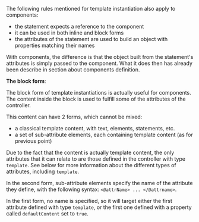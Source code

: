 The following rules mentioned for template instantiation also apply to components:

* the statement expects a reference to the component
* it can be used in both inline and block forms
* the attributes of the statement are used to build an object with properties matching their names

With components, the difference is that the object built from the statement's attributes is simply passed to the component. What it does then has already been describe in section about components definition.

__The block form__:

The block form of template instantiations is actually useful for components. The content inside the block is used to fulfill some of the attributes of the controller.

This content can have 2 forms, which cannot be mixed:

* a classical template content, with text, elements, statements, etc.
* a set of sub-attribute elements, each containing template content (as for previous point)

Due to the fact that the content is actually template content, the only attributes that it can relate to are those defined in the controller with type `template`. See below for more information about the different types of attributes, including `template`.

In the second form, sub-attribute elements specify the name of the attribute they define, with the following syntax: `<@attrName> ... </@attrname>`.

In the first form, no name is specified, so it will target either the first attribute defined with type `template`, or the first one defined with a property called `defaultContent` set to `true`.

